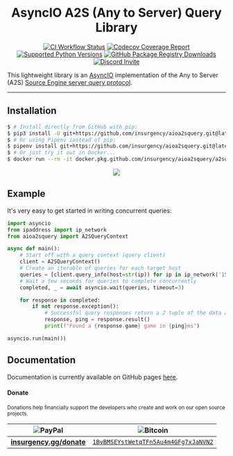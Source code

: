 <!--suppress HtmlDeprecatedAttribute-->
<div align="center">

# AsyncIO A2S (Any to Server) Query Library

[![CI Workflow Status](https://github.com/insurgency/aioa2squery/workflows/Run%20CI%20Workflow/badge.svg)](https://github.com/insurgency/aioa2squery/actions) [![Codecov Coverage Report](https://img.shields.io/codecov/c/github/codecov/example-python?color=F01F7A&label=Codecov&logo=Codecov&logoColor=white&style=flat-square)]() [![Supported Python Versions](https://img.shields.io/github/pipenv/locked/python-version/insurgency/aioa2squery/latest?color=3776AB&label=Python&logo=Python&logoColor=white&style=flat-square)](https://github.com/insurgency/aioa2squery/blob/latest/Pipfile) [![GitHub Package Registry Downloads](https://shields-staging-pr-4101.herokuapp.com/github/packages/downloads/insurgency/aioa2squery/total/a2squery?color=2188FF&label=Docker%20Pulls&logo=Docker&logoColor=white&style=flat-square)](https://github.com/insurgency/aioa2squery/packages) [![Discord Invite](https://img.shields.io/discord/380877117237493760.svg?color=7289DA&label=Discord&logo=discord&logoColor=white&style=flat-square)](https://insurgency.gg/discord)

</div>

This lightweight library is an [AsyncIO](https://docs.python.org/3/library/asyncio) implementation of the Any to Server (A2S) [Source Engine server query protocol](https://developer.valvesoftware.com/wiki/Server_queries).

---

## Installation

```bash
$ # Install directly from GitHub with pip:
$ pip3 install -U git+https://github.com/insurgency/aioa2squery.git@latest
$ # Or using Pipenv instead of pip:
$ pipenv install git+https://github.com/insurgency/aioa2squery.git@latest#egg=aioa2squery
$ # Or just try it out in Docker...
$ docker run --rm -it docker.pkg.github.com/insurgency/aioa2squery/a2squery:latest ...
```

<div align="center">

<!--suppress HtmlRequiredAltAttribute -->
![](https://insurgency.github.io/aioa2squery/_images/demo.svg)

</div>

## Example

It's very easy to get started in writing concurrent queries:

```python
import asyncio
from ipaddress import ip_network
from aioa2squery import A2SQueryContext

async def main():
    # Start off with a query context (query client) 
    client = A2SQueryContext()
    # Create an iterable of queries for each target host
    queries = [client.query_info(host=str(ip)) for ip in ip_network('155.133.234.0/24')]
    # Wait a few seconds for queries to complete concurrently
    completed, _ = await asyncio.wait(queries, timeout=3)

    for response in completed:
        if not response.exception():
            # Successful query responses return a 2 tuple of the data and ping in millisecond resolution
            response, ping = response.result()
            print(f"Found a {response.game} game in {ping}ms")

asyncio.run(main())
```

## Documentation

<!-- https://docs.readthedocs.io/en/latest/custom_domains.html -->
Documentation is currently available on GitHub pages [here](https://insurgency.github.io/aioa2squery/).

#### Donate

<sub>Donations help financially support the developers who create and work on our open source projects.</sub>

<table>
    <thead>
        <tr>
            <th><img alt="PayPal" src="https://img.shields.io/badge/-PayPal-00457C?style=flat-square&logo=paypal&longCache=true"></th>
            <th><img alt="Bitcoin" src="https://img.shields.io/badge/-Bitcoin-F7931A?style=flat-square&logo=bitcoin&longCache=true"></th>
        </tr>
    </thead>
    <tbody>
        <tr>
            <td><b><a href="https://insurgency.gg/donate">insurgency.gg/donate</a></b></td>
            <td><a rel="payment" href="bitcoin://1BvBMSEYstWetqTFn5Au4m4GFg7xJaNVN2"><code>1BvBMSEYstWetqTFn5Au4m4GFg7xJaNVN2</code></a></td>
        </tr>
    </tbody>
</table>